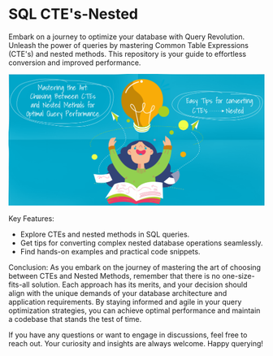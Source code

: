 # SQL CTE's-Nested
Embark on a journey to optimize your database with Query Revolution. Unleash the power of queries by mastering Common Table Expressions (CTE's) and nested methods. This repository is your guide to effortless conversion and improved performance.

![alt text](https://github.com/noviawulandar1/SQL-CTE-s-Nested/blob/main/g-1.png?raw=true)

Key Features:
* Explore CTEs and nested methods in SQL queries.
* Get tips for converting complex nested database operations seamlessly.
* Find hands-on examples and practical code snippets.

Conclusion:
As you embark on the journey of mastering the art of choosing between CTEs and Nested Methods, remember that there is no one-size-fits-all solution. Each approach has its merits, and your decision should align with the unique demands of your database architecture and application requirements. By staying informed and agile in your query optimization strategies, you can achieve optimal performance and maintain a codebase that stands the test of time.

If you have any questions or want to engage in discussions, feel free to reach out. Your curiosity and insights are always welcome. Happy querying!
